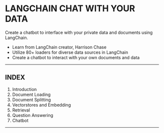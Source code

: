 # LANGCHAIN CHAT WITH YOUR DATA

Create a chatbot to interface with your private data and documents using LangChain.

- Learn from LangChain creator, Harrison Chase
- Utilize 80+ loaders for diverse data sources in LangChain
- Create a chatbot to interact with your own documents and data

---

## INDEX

1. Introduction
2. Document Loading
3. Document Splitting
4. Vectorstores and Embedding
5. Retrieval
6. Question Answering
7. Chatbot

---
